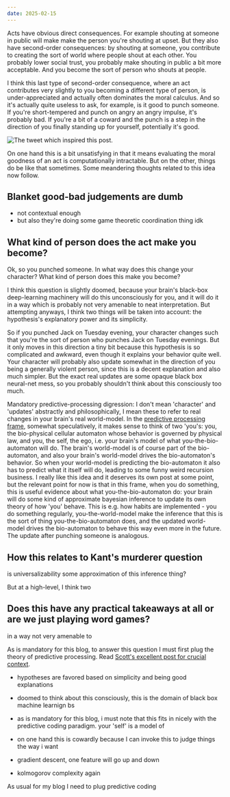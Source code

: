 ```yaml
---
date: 2025-02-15
---
```

Acts have obvious direct consequences. For example shouting at someone in public will make make the person you're shouting at upset. But they also have second-order consequences: by shouting at someone, you contribute to creating the sort of world where people shout at each other. You probably lower social trust, you probably make shouting in public a bit more acceptable. And you become the sort of person who shouts at people.

I think this last type of second-order consequence, where an act contributes very slightly to you becoming a different type of person, is under-appreciated and actually often dominates the moral calculus. And so it's actually quite useless to ask, for example, is it good to punch someone. If you're short-tempered and punch on angry an angry impulse, it's probably bad. If you're a bit of a coward and the punch is a step in the direction of you finally standing up for yourself, potentially it's good. 

![](images/file-20250215095306320.png "The tweet which inspired this post.")

On one hand this is a bit unsatisfying in that it means evaluating the moral goodness of an act is computationally intractable. But on the other, things do be like that sometimes. Some meandering thoughts related to this idea now follow.
## Blanket good-bad judgements are dumb
- not contextual enough
- but also they're doing some game theoretic coordination thing idk

## What kind of person does the act make you become?

Ok, so you punched someone. In what way does this change your character? What kind of person does this make you become? 

I think this question is slightly doomed, because your brain's black-box deep-learning machinery will do this unconsciously for you, and it will do it in a way which is probably not very amenable to neat interpretation. But attempting anyways, I think two things will be taken into account: the hypothesis's explanatory power and its simplicity. 

So if you punched Jack on Tuesday evening, your character changes such that you're the sort of person who punches Jack on Tuesday evenings. But it only moves in this direction a tiny bit because this hypothesis is so complicated and awkward, even though it explains your behavior quite well. Your character will probably also update somewhat in the direction of you being a generally violent person, since this is a decent explanation and also much simpler. But the exact real updates are some opaque black box neural-net mess, so you probably shouldn't think about this consciously too much. 

Mandatory predictive-processing digression: I don't mean 'character' and 'updates' abstractly and philosophically, I mean these to refer to real changes in your brain's real world-model. In the [predictive processing frame](https://slatestarcodex.com/2017/09/05/book-review-surfing-uncertainty/), somewhat speculatively, it makes sense to think of two 'you's: you, the bio-physical cellular automaton whose behavior is governed by physical law, and you, the self, the ego, i.e. your brain's model of what you-the-bio-automaton will do. The brain's world-model is of course part of the bio-automaton, and also your brain's world-model drives the bio-automaton's behavior. So when your world-model is predicting the bio-automaton it also has to predict what it itself will do, leading to some funny weird recursion business. I really like this idea and it deserves its own post at some point, but the relevant point for now is that in this frame, when you do something, this is useful evidence about what you-the-bio-automaton do: your brain will do some kind of approximate bayesian inference to update its own theory of how 'you' behave. This is e.g. how habits are implemented - you do something regularly, you-the-world-model make the inference that this is the sort of thing you-the-bio-automaton does, and the updated world-model drives the bio-automaton to behave this way even more in the future. The update after punching someone is analogous. 
## How this relates to Kant's murderer question

is universalizability some approximation of this inference thing?

But at a high-level, I think two 


## Does this have any practical takeaways at all or are we just playing word games?

in a way not very amenable to 


As is mandatory for this blog, to answer this question I must first plug the theory of predictive processing. Read [Scott's excellent post for crucial context](https://slatestarcodex.com/2017/09/05/book-review-surfing-uncertainty/). 




- hypotheses are favored based on simplicity and being good explanations
- doomed to think about this consciously, this is the domain of black box machine learnign bs

- as is mandatory for this blog, i must note that this fits in nicely with the predictive coding paradigm. your 'self' is a model of 

- on one hand this is cowardly because I can invoke this to judge things the way i want

- gradient descent, one feature will go up and down

- kolmogorov complexity again

As usual for my blog I need to plug predictive coding